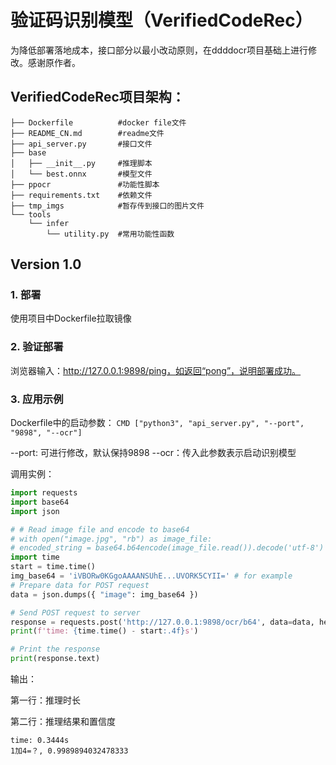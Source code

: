 # 验证码识别模型（VerifiedCodeRec）

为降低部署落地成本，接口部分以最小改动原则，在ddddocr项目基础上进行修改。感谢原作者。

## VerifiedCodeRec项目架构：

```.
├── Dockerfile          #docker file文件
├── README_CN.md        #readme文件
├── api_server.py       #接口文件
├── base
│   ├── __init__.py     #推理脚本
│   └── best.onnx       #模型文件
├── ppocr               #功能性脚本
├── requirements.txt    #依赖文件
├── tmp_imgs            #暂存传到接口的图片文件
└── tools
    └── infer
        └── utility.py  #常用功能性函数
```

## Version 1.0

### 1. 部署

使用项目中Dockerfile拉取镜像

### 2. 验证部署

浏览器输入：http://127.0.0.1:9898/ping，如返回“pong”，说明部署成功。

### 3. 应用示例

Dockerfile中的启动参数：
`CMD ["python3", "api_server.py", "--port", "9898", "--ocr"]`

--port: 可进行修改，默认保持9898
--ocr：传入此参数表示启动识别模型

调用实例：

```python
import requests
import base64
import json

# # Read image file and encode to base64
# with open("image.jpg", "rb") as image_file:
# encoded_string = base64.b64encode(image_file.read()).decode('utf-8')
import time
start = time.time()
img_base64 = 'iVBORw0KGgoAAAANSUhE...UVORK5CYII=' # for example
# Prepare data for POST request
data = json.dumps({ "image": img_base64 })

# Send POST request to server
response = requests.post('http://127.0.0.1:9898/ocr/b64', data=data, headers={'Content-Type': 'application/json'})
print(f'time: {time.time() - start:.4f}s')

# Print the response
print(response.text)

```

输出：

第一行：推理时长

第二行：推理结果和置信度

```
time: 0.3444s
1加4=？, 0.9989894032478333
```
